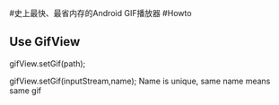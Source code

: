 #史上最快、最省内存的Android GIF播放器
#Howto

## Use GifView

gifView.setGif(path);

gifView.setGif(inputStream,name);
Name is unique, same name means same gif



